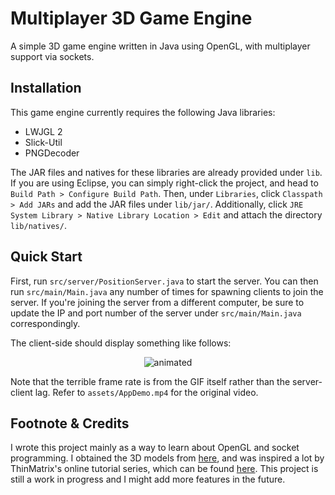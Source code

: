 # Multiplayer 3D Game Engine
A simple 3D game engine written in Java using OpenGL, with multiplayer support via sockets.

## Installation

This game engine currently requires the following Java libraries:

- LWJGL 2
- Slick-Util 
- PNGDecoder

The JAR files and natives for these libraries are already provided under `lib`. If you are using Eclipse, you can simply right-click the project, and head to `Build Path > Configure Build Path`. Then, under `Libraries`, click `Classpath > Add JARs` and add the JAR files under `lib/jar/`. Additionally, click `JRE System Library > Native Library Location > Edit` and attach the directory `lib/natives/`.

## Quick Start

First, run `src/server/PositionServer.java` to start the server. You can then run `src/main/Main.java` any number of times for spawning clients to join the server. If you're joining the server from a different computer, be sure to update the IP and port number of the server under `src/main/Main.java` correspondingly.

The client-side should display something like follows:

<!-- <figure class="video_container" align="center">
  <video controls="true" width="700" allowfullscreen="true">
    <source src="assets/AppDemo.mp4" type="video/mp4">
  </video>
</figure> -->

<p align="center">
  <img src="assets/AppDemo.gif" alt="animated" />
</p>

Note that the terrible frame rate is from the GIF itself rather than the server-client lag. Refer to `assets/AppDemo.mp4` for the original video.

## Footnote & Credits

I wrote this project mainly as a way to learn about OpenGL and socket programming. I obtained the 3D models from [here](https://www.dropbox.com/sh/i76qpo3ug7vvq98/AADQtfO_WsUcU_cEroaqKd9ya?dl=0), and was inspired a lot by ThinMatrix's online tutorial series, which can be found [here](https://www.youtube.com/watch?v=VS8wlS9hF8E&list=PLRIWtICgwaX0u7Rf9zkZhLoLuZVfUksDP). This project is still a work in progress and I might add more features in the future.
